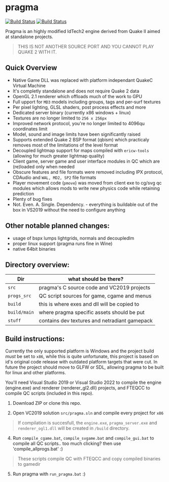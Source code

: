 # pragma

[![Build Status](https://github.com/BraXi/pragma/actions/workflows/msbuild.yml/badge.svg)](https://github.com/BraXi/pragma/actions/workflows/msbuild.yml) [![Build Status](https://github.com/BraXi/pragma/actions/workflows/msbuild-release-x86.yml/badge.svg)](https://github.com/BraXi/pragma/actions/workflows/msbuild-release-x86.yml)

Pragma is an highly modified IdTech2 engine derived from Quake II aimed at standalone projects.

> THIS IS NOT ANOTHER SOURCE PORT AND YOU CANNOT PLAY QUAKE 2 WITH IT. 


## Quick Overview
- Native Game DLL was replaced with platform independant QuakeC Virtual Machine
- It's completly standalone and does not require Quake 2 data
- OpenGL 2.1 renderer which offloads much of the work to GPU
- Full upport for `MD3` models including groups, tags and per-surf textures
- Per pixel lighting, GLSL shaders, post process effects and more
- Dedicated server binary (currently x86 windows + linux)
- Textures are no longer limited to `256 x 256px`
- Improved network protocol, you're no longer limited to 4096qu coordinates limit
- Model, sound and image limits have been significantly raised
- Supports extended Quake 2 BSP format (qbism) which practicaly removes most of the limitations of the level format
- Decoupled lightmap support for maps compiled with `ericw-tools` (allowing for much greater lightmap quality)
- Client game, server game and user interface modules in QC which are (re)loaded only when needed
- Obscure features and file formats were removed including IPX protocol, CDAudio and `WAL, MD2, SP2` file formats
- Player movement code (`pmove`) was moved from client exe to cg/svg qc modules which allows mods to write new physics code while retaining prediction
- Plenty of bug fixes
- Not. Even. A. Single. Dependency. - everything is buildable out of the box in VS2019 without the need to configure anything


## Other notable planned changes:
- usage of bspx lumps lightgrids, normals and decoupledlm
- proper linux support (pragma runs fine in Wine)
- native 64bit binaries

## Directory overview:

| Dir            | what should be there?                         |
|----------------|-----------------------------------------------|
| `src`          | pragma's C source code and VC2019 projects    |
| `progs_src`    | QC script sources for game, cgame and menus   |
| `build`        | this is where exes and dll will be copied to  |
| `build/main`   | where pragma specific assets should be put    |
| `stuff`        | contains dev textures and netradiant gamepack |


## Build instructions:
Currently the only supported platform is Windows and the project build *must* be set to `x86`, while this is quite unfortunate, this project is based on id's original code release with outdated platform targets that were cut.
In future the project should move to GLFW or SDL, allowing pragma to be built for linux and other platforms.

You'll need Visual Studio 2019 or Visual Studio 2022 to compile the engine (engine.exe) and renderer (renderer_gl2.dll) projects, and FTEQCC to compile QC scripts (included in this repo).

1. Download ZIP or clone this repo.

2. Open VC2019 solution `src/pragma.sln` and compile every project for `x86`

> If compilation is succesfull, the `engine.exe`, `pragma_server.exe` and `renderer_ogl1.dll` will be created in `/build` directory.

4. Run `compile_cgame.bat`, `compile_svgame.bat` and `compile_gui.bat` to compile all QC scripts.. too much clicking? then use 'compile_allprogs.bat' :)

> These scripts compile QC with FTEQCC and copy compiled binaries to gamedir

5. Run pragma with `run_pragma.bat` :)
